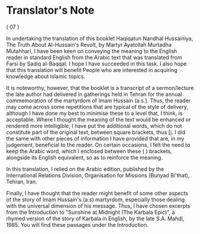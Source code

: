 Translator's Note
=================

( 07 )

In undertaking the translation of this booklet Haqiqatun Nandhal
Hussainiya, The Truth About Al-Hussain's Revolt, by Martyr Ayatollah
Murtadha Mutahhari, I have been keen on conveying the meaning to the
English reader in standard English from the Arabic text that was
translated from Farsi by Sadiq al-Baqqal. I hope I have succeeded in
this task. I also hope that this translation will benefit People who are
interested in acquiring knowledge about Islamic topics.

It is noteworthy, however, that the booklet is a transcript of a
sermon/lecture the late author had delivered in gatherings held in
Tehran for the annual commemoration of the martyrdom of Imam Hussain
(a.s.). Thus, the reader may come across some repetitions that are
typical of the style of delivery, although I have done my best to
minimise these to a level that, I think, is acceptable. Where I thought
the meaning of the text would be enhanced or rendered more intelligible,
I have put the additional words, which do not constitute part of the
original text, between square brackets, thus [j. I did the same with
other pieces of information I have provided that are, in my judgement,
beneficial to the reader. On certain occasions, I felt the need to keep
the Arabic word, which I enclosed between these ( ) brackets, alongside
its English equivalent, so as to reinforce the meaning.

In this translation, I relied on the Arabic edition, published by the
International Relations Division, Organisation for Missions (Bunyad
Bi'that), Tehran, Iran.

Finally, I have thought that the reader might benefit of some other
aspects of the story of Imam Hussain's (a.s) martyrdom, especially those
dealing with the universal dimension of his message. Thus, I have chosen
excerpts from the Introduction to "Sunshine at Midnight (The Karbala
Epic)", a rhymed version of the story of Karbala in English, by the late
S.A. Mahdi, 1985. You will find these passages under the Introduction.


